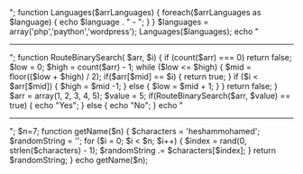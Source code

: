 <?php

function calcArray($array){
    
$sum=0;
foreach ($array as $item){
    $sum=$sum+$item;
}
echo $sum;

}$arr1=array(5,8,9,3,6);
calcArray($arr1);
echo "<hr/>";


function Languages($arrLanguages) {
foreach($arrLanguages as $language) {
echo $language . " - ";
}
}
$languages = array('php','paython','wordpress');
Languages($languages);

echo "<hr/>";


function RouteBinarySearch( $arr, $i) {
    if (count($arr) === 0) return false; 
     $low = 0; 
    $high = count($arr) - 1; 
     while ($low <= $high) { 
      $mid = floor(($low + $high) / 2); 
       if($arr[$mid] == $i) { 
            return true; 
        } 
  
        if ($i < $arr[$mid]) { 
            $high = $mid -1; 
        } 
        else { 
            $low = $mid + 1; 
        } 
    } 
    return false; 
} 
$arr = array(1, 2, 3, 4, 5); 
$value = 5; 
if(RouteBinarySearch($arr, $value) == true) { 
    echo "Yes";
} 
else { 
    echo "No";
} 
echo "<hr/>";

$n=7; 
function getName($n) { 
    $characters = 'heshammohamed'; 
    $randomString = ''; 
  
    for ($i = 0; $i < $n; $i++) { 
        $index = rand(0, strlen($characters) - 1); 
        $randomString .= $characters[$index]; 
    } 
  
    return $randomString; 
} 
  
echo getName($n); 


